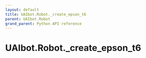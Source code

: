 ```yaml
---
layout: default
title: UAIbot.Robot._create_epson_t6
parent: UAIbot.Robot
grand_parent: Python API reference
---
```


# UAIbot.Robot._create_epson_t6